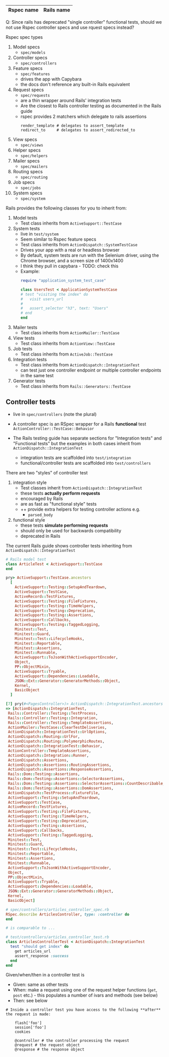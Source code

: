 

| Rspec name | Rails name |
| -- | -- |

Q: Since rails has deprecated "single controller" functional tests, should we not use Rspec controller specs and use rquest specs instead?


Rspec spec types

1. Model specs
    * `spec/models`
2. Controller specs
    * `spec/controllers`
3. Feature specs
    * `spec/features`
    * drives the app with Capybara
    * the docs don't reference any built-in Rails equivalent
4. Request specs
    * `spec/requests`
    * are a thin wrapper around Rails' integration tests
    * Are the closest to Rails controller testing as documented in the Rails guide
    * rspec provides 2 matchers which delegate to rails assertions
        ```
        render_template # delegates to assert_template
        redirect_to     # delegates to assert_redirected_to
        ```
5. View specs
    * `spec/views`
6. Helper specs
    * `spec/helpers`
7. Mailer specs
    * `spec/mailers`
8. Routing specs
    * `spec/routing`
9. Job specs
    * `spec/jobs`
10. System specs
    * `spec/system`


Rails provides the following classes for you to inherit from:

1. Model tests
    * Test class inherits from `ActiveSupport::TestCase`
2. System tests
    * live in `test/system`
    * Seem similar to Rspec feature specs
    * Test class inherits from `ActionDispatch::SystemTestCase`
    * Drives your app with a real or headless browser
    * By default, system tests are run with the Selenium driver, using the Chrome browser, and a screen size of 1400x1400
    * I think they pull in capybara - TODO: check this
    * Example:
        ```ruby
        require "application_system_test_case"

        class UsersTest < ApplicationSystemTestCase
        # test "visiting the index" do
        #   visit users_url
        #
        #   assert_selector "h3", text: "Users"
        # end
        end
        ```
4. Mailer tests
    * Test class inherits from `ActionMailer::TestCase`
5. View tests
    * Test class inherits from `ActionView::TestCase`
6. Job tests
    * Test class inherits from `ActiveJob::TestCase`
7. Integration tests
    * Test class inherits from `ActionDispatch::IntegrationTest`
    * can test just one controller endpoint or multiple controller endpoints in the same test
8. Generator tests
    * Test class inherits from `Rails::Generators::TestCase`

## Controller tests

* live in `spec/controllers` (note the plural)
* A controller spec is an RSpec wrapper for a Rails **functional** test `ActionController::TestCase::Behavior`

* The Rails testing guide has separate sections for "Integration tests" and "Functional tests" but the examples in both cases inherit from `ActionDispatch::IntegrationTest`
    * integration tests are scaffolded into `test/integration`
    * functional/controller tests are scaffolded into `test/controllers`

There are two "styles" of controller test

1. integration style
    * Test classes inherit from `ActionDispatch::IntegrationTest`
    * these tests **actually perform requests**
    * encouraged by Rails
    * are as fast as "functional style" tests
    * ++ provide extra helpers for testing controller actions e.g.
        * `parsed_body`
1. functional style
    * these tests **simulate performing requests**
    * should only be used for backwards compatibility
    * deprecated in Rails


The current Rails guide shows controller tests inheriting from `ActionDispatch::IntegrationTest`

```ruby
# Rails model test
class ArticleTest < ActiveSupport::TestCase
end
```

```ruby
pry> ActiveSupport::TestCase.ancestors
  [
    ActiveSupport::Testing::SetupAndTeardown,
    ActiveSupport::TestCase,
    ActiveRecord::TestFixtures,
    ActiveSupport::Testing::FileFixtures,
    ActiveSupport::Testing::TimeHelpers,
    ActiveSupport::Testing::Deprecation,
    ActiveSupport::Testing::Assertions,
    ActiveSupport::Callbacks,
    ActiveSupport::Testing::TaggedLogging,
    Minitest::Test,
    Minitest::Guard,
    Minitest::Test::LifecycleHooks,
    Minitest::Reportable,
    Minitest::Assertions,
    Minitest::Runnable,
    ActiveSupport::ToJsonWithActiveSupportEncoder,
    Object,
    PP::ObjectMixin,
    ActiveSupport::Tryable,
    ActiveSupport::Dependencies::Loadable,
    JSON::Ext::Generator::GeneratorMethods::Object,
    Kernel,
    BasicObject
  ]

[7] pry(#<PagesController>)> ActionDispatch::IntegrationTest.ancestors
=> [ActionDispatch::IntegrationTest,
 Rails::Controller::Testing::TestProcess,
 Rails::Controller::Testing::Integration,
 Rails::Controller::Testing::TemplateAssertions,
 ActionMailer::TestCase::ClearTestDeliveries,
 ActionDispatch::IntegrationTest::UrlOptions,
 ActionDispatch::Routing::UrlFor,
 ActionDispatch::Routing::PolymorphicRoutes,
 ActionDispatch::IntegrationTest::Behavior,
 ActionController::TemplateAssertions,
 ActionDispatch::Integration::Runner,
 ActionDispatch::Assertions,
 ActionDispatch::Assertions::RoutingAssertions,
 ActionDispatch::Assertions::ResponseAssertions,
 Rails::Dom::Testing::Assertions,
 Rails::Dom::Testing::Assertions::SelectorAssertions,
 Rails::Dom::Testing::Assertions::SelectorAssertions::CountDescribable,
 Rails::Dom::Testing::Assertions::DomAssertions,
 ActionDispatch::TestProcess::FixtureFile,
 ActiveSupport::Testing::SetupAndTeardown,
 ActiveSupport::TestCase,
 ActiveRecord::TestFixtures,
 ActiveSupport::Testing::FileFixtures,
 ActiveSupport::Testing::TimeHelpers,
 ActiveSupport::Testing::Deprecation,
 ActiveSupport::Testing::Assertions,
 ActiveSupport::Callbacks,
 ActiveSupport::Testing::TaggedLogging,
 Minitest::Test,
 Minitest::Guard,
 Minitest::Test::LifecycleHooks,
 Minitest::Reportable,
 Minitest::Assertions,
 Minitest::Runnable,
 ActiveSupport::ToJsonWithActiveSupportEncoder,
 Object,
 PP::ObjectMixin,
 ActiveSupport::Tryable,
 ActiveSupport::Dependencies::Loadable,
 JSON::Ext::Generator::GeneratorMethods::Object,
 Kernel,
 BasicObject]


```


```ruby
# spec/controllers/articles_controller_spec.rb
RSpec.describe ArticlesController, type: :controller do
end

# is comparable to ...

# test/controllers/articles_controller_test.rb
class ArticlesControllerTest < ActionDispatch::IntegrationTest
  test "should get index" do
    get articles_url
    assert_response :success
  end
end
```

Given/when/then in a controller test is

* Given: same as other tests
* When: make a request using one of the request helper functions (`get`, `post` etc.) - this populates a number of ivars and methods (see below)
* Then: see below

```
# Inside a controller test you have access to the following **after** the request is made:

    flash['foo']
    session['foo']
    cookies

    @controller # the controller processing the request
    @request # the request object
    @response # the response object
```


